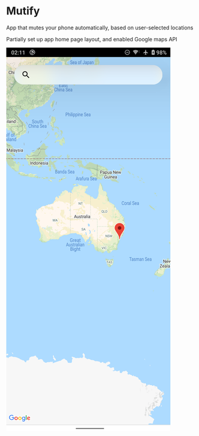 # Mutify
App that mutes your phone automatically, based on user-selected locations 

Partially set up app home page layout, and enabled Google maps API

![Screenshot](/Screenshots/Screenshot_20200925-021200.png)

